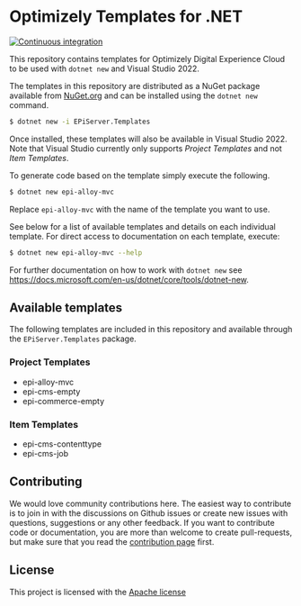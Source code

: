 # Optimizely Templates for .NET

[![Continuous integration](https://github.com/episerver/content-templates/actions/workflows/ci.yml/badge.svg)](https://github.com/episerver/content-templates/actions/workflows/ci.yml)

This repository contains templates for Optimizely Digital Experience Cloud to be used with `dotnet new` and Visual Studio 2022.

The templates in this repository are distributed as a NuGet package available from [NuGet.org](https://www.nuget.org/packages/EPiServer.Templates/) and can be installed using the `dotnet new` command.

```bash
$ dotnet new -i EPiServer.Templates
```

Once installed, these templates will also be available in Visual Studio 2022.
Note that Visual Studio currently only supports *Project Templates* and not *Item Templates*.

To generate code based on the template simply execute the following.

```bash
$ dotnet new epi-alloy-mvc
```

Replace `epi-alloy-mvc` with the name of the template you want to use. 

See below for a list of available templates and details on each individual template. For direct access to documentation on each template, execute:

```bash
$ dotnet new epi-alloy-mvc --help
```

For further documentation on how to work with `dotnet new` see https://docs.microsoft.com/en-us/dotnet/core/tools/dotnet-new.

## Available templates

The following templates are included in this repository and available through the `EPiServer.Templates` package.

### Project Templates

- epi-alloy-mvc
- epi-cms-empty
- epi-commerce-empty


### Item Templates

- epi-cms-contenttype
- epi-cms-job


## Contributing

We would love community contributions here. The easiest way to contribute is to join in with the discussions on Github issues or create new issues with questions, suggestions or any other feedback. 
If you want to contribute code or documentation, you are more than welcome to create pull-requests, but make sure that you read the [contribution page](CONTRIBUTING.md) first.

## License

This project is licensed with the [Apache license](LICENSE.md)
